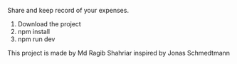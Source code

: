 Share and keep record of your expenses.

1. Download the project
2. npm install
3. npm run dev

This project is made by Md Ragib Shahriar inspired by Jonas Schmedtmann
